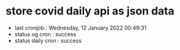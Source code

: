 # store covid daily api as json data

- last cronjob : Wednesday, 12 January 2022 00:49:31
- status og cron : success
- status daily cron : success
      
      